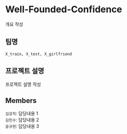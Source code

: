 # Well-Founded-Confidence
개요 작성
<br>

## 팀명
`X_train, X_test, X_girlfriend`
<br>

## 프로젝트 설명
프로젝트 설명 작성
<br>

## Members
`김강직`: 담당내용 1   
`김민수`: 담당내용 2  
`윤규헌`: 담당내용 3  